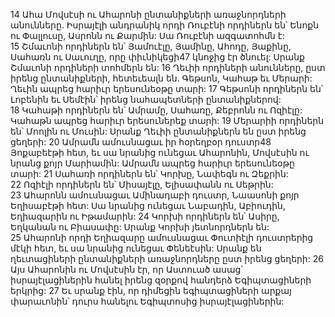 14 Ահա Մովսէսի ու Ահարոնի ընտանիքների առաջնորդների անունները. Իսրայէլի անդրանիկ որդի Ռուբէնի որդիներն են՝ Ենոքն ու Փալլուսը, Ասրոնն ու Քարմին: Սա Ռուբէնի ազգատոհմն է: 15 Շմաւոնի որդիներն են՝ Յամուէլը, Յամինը, Ահոդը, Յաքինը, Սահառն ու Սաւուղը, որը փիւնիկեցի47 կնոջից էր ծնուել: Սրանք Շմաւոնի որդիների տոհմերն են: 16 Ղեւիի որդիների անունները, ըստ իրենց ընտանիքների, հետեւեալն են. Գեթսոն, Կահաթ եւ Մերարի: Ղեւին ապրեց հարիւր երեսունեօթը տարի: 17 Գեթսոնի որդիներն են՝ Լոբենին եւ Սեմէին՝ իրենց նահապետների ընտանիքներով: 18 Կահաթի որդիներն են՝ Ամրամը, Սահառը, Քեբրոնն ու Ոզիէլը: Կահաթն ապրեց հարիւր երեսուներեք տարի: 19 Մերարիի որդիներն են՝ Մոոլին ու Մուսին: Սրանք Ղեւիի ընտանիքներն են ըստ իրենց ցեղերի: 20 Ամրամն ամուսնացաւ իր հօրեղբօր դուստր48 Յոքաբեէթի հետ, եւ սա նրանից ունեցաւ Ահարոնին, Մովսէսին ու նրանց քոյր Մարիամին: Ամրամն ապրեց հարիւր երեսունեօթը տարի: 21 Սահառի որդիներն են՝ Կորխը, Նափեգն ու Զեքրին: 22 Ոզիէլի որդիներն են՝ Միսայէլը, Ելիսափանն ու Սեթրին: 23 Ահարոնն ամուսնացաւ Ամինադաբի դուստր, Նաասոնի քոյր Եղիսաբէթի հետ: Սա նրանից ունեցաւ Նաբադին, Աբիուդին, Եղիազարին ու Իթամարին: 24 Կորխի որդիներն են՝ Ասիրը, Եղկանան ու Բիասափը: Սրանք Կորխի յետնորդներն են: 25 Ահարոնի որդի Եղիազարը ամուսնացաւ Փուտիէլի դուստրերից մէկի հետ, եւ սա նրանից ունեցաւ Փենեէսին: Սրանք են ղեւտացիների ընտանիքների առաջնորդները ըստ իրենց ցեղերի:
26 Այս Ահարոնին ու Մովսէսին էր, որ Աստուած ասաց՝ իսրայէլացիներին հանել իրենց զօրքով հանդերձ Եգիպտացիների երկրից: 27 Եւ սրանք էին, որ դիմեցին եգիպտացիների արքայ փարաւոնին՝ դուրս հանելու Եգիպտոսից իսրայէլացիներին:
